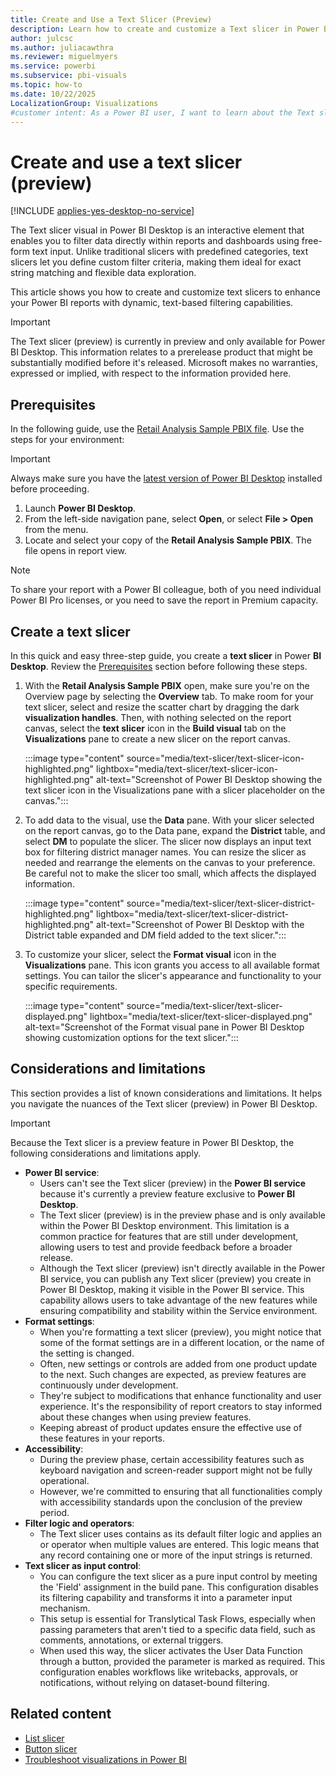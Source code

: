 ```yaml
---
title: Create and Use a Text Slicer (Preview)
description: Learn how to create and customize a Text slicer in Power BI Desktop for dynamic data filtering. Follow step-by-step instructions to enhance your reports with interactive text-based filters.
author: julcsc
ms.author: juliacawthra
ms.reviewer: miguelmyers
ms.service: powerbi
ms.subservice: pbi-visuals
ms.topic: how-to
ms.date: 10/22/2025
LocalizationGroup: Visualizations
#customer intent: As a Power BI user, I want to learn about the Text slicer (preview) feature in Power BI Desktop, including how to create and customize it, so I can enhance my reports with interactive filtering options.
---
```


# Create and use a text slicer (preview)

[!INCLUDE [applies-yes-desktop-no-service](../includes/applies-yes-desktop-no-service.md)]

The Text slicer visual in Power BI Desktop is an interactive element that enables you to filter data directly within reports and dashboards using free-form text input. Unlike traditional slicers with predefined categories, text slicers let you define custom filter criteria, making them ideal for exact string matching and flexible data exploration.

This article shows you how to create and customize text slicers to enhance your Power BI reports with dynamic, text-based filtering capabilities.

> [!IMPORTANT]
> The Text slicer (preview) is currently in preview and only available for Power BI Desktop. This information relates to a prerelease product that might be substantially modified before it's released. Microsoft makes no warranties, expressed or implied, with respect to the information provided here.

## Prerequisites

In the following guide, use the [Retail Analysis Sample PBIX file](https://download.microsoft.com/download/9/6/D/96DDC2FF-2568-491D-AAFA-AFDD6F763AE3/Retail%20Analysis%20Sample%20PBIX.pbix). Use the steps for your environment:

> [!IMPORTANT]
> Always make sure you have the [latest version of Power BI Desktop](https://www.microsoft.com/en-us/download/details.aspx?id=58494) installed before proceeding.

1. Launch **Power BI Desktop**.
1. From the left-side navigation pane, select **Open**, or select **File > Open** from the menu.
1. Locate and select your copy of the **Retail Analysis Sample PBIX**. The file opens in report view.

> [!NOTE]
> To share your report with a Power BI colleague, both of you need individual Power BI Pro licenses, or you need to save the report in Premium capacity.

## Create a text slicer

In this quick and easy three-step guide, you create a **text slicer** in Power **BI Desktop**. Review the [Prerequisites](#prerequisites) section before following these steps.

1. With the **Retail Analysis Sample PBIX** open, make sure you're on the Overview page by selecting the **Overview** tab. To make room for your text slicer, select and resize the scatter chart by dragging the dark **visualization handles**. Then, with nothing selected on the report canvas, select the **text slicer** icon in the **Build visual** tab on the **Visualizations** pane to create a new slicer on the report canvas.

   :::image type="content" source="media/text-slicer/text-slicer-icon-highlighted.png" lightbox="media/text-slicer/text-slicer-icon-highlighted.png" alt-text="Screenshot of Power BI Desktop showing the text slicer icon in the Visualizations pane with a slicer placeholder on the canvas.":::

1. To add data to the visual, use the **Data** pane. With your slicer selected on the report canvas, go to the Data pane, expand the **District** table, and select **DM** to populate the slicer. The slicer now displays an input text box for filtering district manager names. You can resize the slicer as needed and rearrange the elements on the canvas to your preference. Be careful not to make the slicer too small, which affects the displayed information.

   :::image type="content" source="media/text-slicer/text-slicer-district-highlighted.png" lightbox="media/text-slicer/text-slicer-district-highlighted.png" alt-text="Screenshot of Power BI Desktop with the District table expanded and DM field added to the text slicer.":::

1. To customize your slicer, select the **Format visual** icon in the **Visualizations** pane. This icon grants you access to all available format settings. You can tailor the slicer's appearance and functionality to your specific requirements.

   :::image type="content" source="media/text-slicer/text-slicer-displayed.png" lightbox="media/text-slicer/text-slicer-displayed.png" alt-text="Screenshot of the Format visual pane in Power BI Desktop showing customization options for the text slicer.":::

## Considerations and limitations

This section provides a list of known considerations and limitations. It helps you navigate the nuances of the Text slicer (preview) in Power BI Desktop.

> [!IMPORTANT]
> Because the Text slicer is a preview feature in Power BI Desktop, the following considerations and limitations apply.

- **Power BI service**:
  - Users can't see the Text slicer (preview) in the **Power BI service** because it's currently a preview feature exclusive to **Power BI Desktop**.
  - The Text slicer (preview) is in the preview phase and is only available within the Power BI Desktop environment. This limitation is a common practice for features that are still under development, allowing users to test and provide feedback before a broader release.
  - Although the Text slicer (preview) isn't directly available in the Power BI service, you can publish any Text slicer (preview) you create in Power BI Desktop, making it visible in the Power BI service. This capability allows users to take advantage of the new features while ensuring compatibility and stability within the Service environment.
- **Format settings**:
  - When you're formatting a text slicer (preview), you might notice that some of the format settings are in a different location, or the name of the setting is changed.
  - Often, new settings or controls are added from one product update to the next. Such changes are expected, as preview features are continuously under development.
  - They're subject to modifications that enhance functionality and user experience. It's the responsibility of report creators to stay informed about these changes when using preview features.
  - Keeping abreast of product updates ensure the effective use of these features in your reports.
- **Accessibility**:
  - During the preview phase, certain accessibility features such as keyboard navigation and screen-reader support might not be fully operational.
  - However, we're committed to ensuring that all functionalities comply with accessibility standards upon the conclusion of the preview period.
- **Filter logic and operators**:
  - The Text slicer uses contains as its default filter logic and applies an or operator when multiple values are entered. This logic means that any record containing one or more of the input strings is returned.
- **Text slicer as input control**:
  - You can configure the text slicer as a pure input control by meeting the 'Field' assignment in the build pane. This configuration disables its filtering capability and transforms it into a parameter input mechanism.
  - This setup is essential for Translytical Task Flows, especially when passing parameters that aren't tied to a specific data field, such as comments, annotations, or external triggers.
  - When used this way, the slicer activates the User Data Function through a button, provided the parameter is marked as required. This configuration enables workflows like writebacks, approvals, or notifications, without relying on dataset-bound filtering.

## Related content

- [List slicer](power-bi-visualization-list-slicer.md)
- [Button slicer](power-bi-visualization-button-slicer.md)
- [Troubleshoot visualizations in Power BI](power-bi-visualization-troubleshoot.md)
